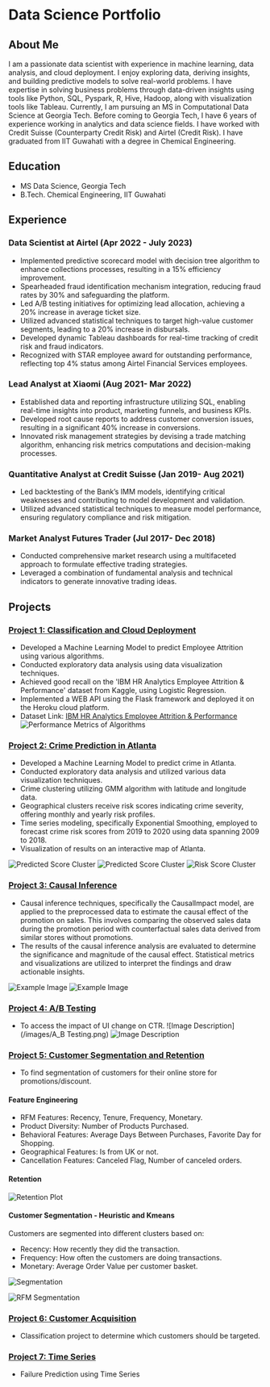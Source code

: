 # Data Science Portfolio

## About Me
I am a passionate data scientist with experience in machine learning, data analysis, and cloud deployment. I enjoy exploring data, deriving insights, and building predictive models to solve real-world problems. I have expertise in solving business problems through data-driven insights using tools like Python, SQL, Pyspark, R, Hive, Hadoop, along with visualization tools like Tableau. Currently, I am pursuing an MS in Computational Data Science at Georgia Tech. Before coming to Georgia Tech, I have 6 years of experience working in analytics and data science fields. I have worked with Credit Suisse (Counterparty Credit Risk) and Airtel (Credit Risk). I have graduated from IIT Guwahati with a degree in Chemical Engineering.

## Education
- MS Data Science, Georgia Tech 
- B.Tech. Chemical Engineering, IIT Guwahati

## Experience

### Data Scientist at Airtel (Apr 2022 - July 2023)
- Implemented predictive scorecard model with decision tree algorithm to enhance collections processes, resulting in a 15% efficiency improvement.
- Spearheaded fraud identification mechanism integration, reducing fraud rates by 30% and safeguarding the platform.
- Led A/B testing initiatives for optimizing lead allocation, achieving a 20% increase in average ticket size.
- Utilized advanced statistical techniques to target high-value customer segments, leading to a 20% increase in disbursals.
- Developed dynamic Tableau dashboards for real-time tracking of credit risk and fraud indicators.
- Recognized with STAR employee award for outstanding performance, reflecting top 4% status among Airtel Financial Services employees.

### Lead Analyst at Xiaomi (Aug 2021- Mar 2022)
- Established data and reporting infrastructure utilizing SQL, enabling real-time insights into product, marketing funnels, and business KPIs.
- Developed root cause reports to address customer conversion issues, resulting in a significant 40% increase in conversions.
- Innovated risk management strategies by devising a trade matching algorithm, enhancing risk metrics computations and decision-making processes.

### Quantitative Analyst at Credit Suisse (Jan 2019- Aug 2021)
- Led backtesting of the Bank’s IMM models, identifying critical weaknesses and contributing to model development and validation.
- Utilized advanced statistical techniques to measure model performance, ensuring regulatory compliance and risk mitigation.

### Market Analyst Futures Trader (Jul 2017- Dec 2018)
- Conducted comprehensive market research using a multifaceted approach to formulate effective trading strategies.
- Leveraged a combination of fundamental analysis and technical indicators to generate innovative trading ideas.

## Projects

### [Project 1: Classification and Cloud Deployment](https://github.com/karan2909/Churn_deployment_heroku)
- Developed a Machine Learning Model to predict Employee Attrition using various algorithms.
- Conducted exploratory data analysis using data visualization techniques.
- Achieved good recall on the 'IBM HR Analytics Employee Attrition & Performance' dataset from Kaggle, using Logistic Regression.
- Implemented a WEB API using the Flask framework and deployed it on the Heroku cloud platform.
- Dataset Link: [IBM HR Analytics Employee Attrition & Performance](link_to_dataset)
![Performance Metrics of Algorithms](/images/Results.png)

### [Project 2: Crime Prediction in Atlanta](https://github.com/karan2909/Churn_deployment_heroku)
- Developed a Machine Learning Model to predict crime in Atlanta.
- Conducted exploratory data analysis and utilized various data visualization techniques.
- Crime clustering utilizing GMM algorithm with latitude and longitude data.
- Geographical clusters receive risk scores indicating crime severity, offering monthly and yearly risk profiles.
- Time series modeling, specifically Exponential Smoothing, employed to forecast crime risk scores from 2019 to 2020 using data spanning 2009 to 2018.
- Visualization of results on an interactive map of Atlanta.

![Predicted Score Cluster](/images/Clustering_.png)
![Predicted Score Cluster](/images/cluster10_preds_new[1].png)
![Risk Score Cluster](/images/vis4.jpeg)

### [Project 3: Causal Inference](https://github.com/karan2909/Causal_Inference)
- Causal inference techniques, specifically the CausalImpact model, are applied to the preprocessed data to estimate the causal effect of the promotion on sales. This involves comparing the observed sales data during the promotion period with counterfactual sales data derived from similar stores without promotions.
- The results of the causal inference analysis are evaluated to determine the significance and magnitude of the causal effect. Statistical metrics and visualizations are utilized to interpret the findings and draw actionable insights.

![Example Image](/images/Result1.png)
![Example Image](/images/Result2.png)

### [Project 4: A/B Testing](https://github.com/karan2909/A-B-Testing)
- To access the impact of UI change on CTR.
![Image Description](/images/A_B Testing.png)
![Image Description](/images/Sample_size.png)

### [Project 5: Customer Segmentation and Retention](https://github.com/karan2909/ECom--Retention-and-Segmentation)
- To find segmentation of customers for their online store for promotions/discount.

#### Feature Engineering
- RFM Features: Recency, Tenure, Frequency, Monetary.
- Product Diversity: Number of Products Purchased.
- Behavioral Features: Average Days Between Purchases, Favorite Day for Shopping.
- Geographical Features: Is from UK or not.
- Cancellation Features: Canceled Flag, Number of canceled orders.

#### Retention
![Retention Plot](images/Retention_Plot.png)

#### Customer Segmentation - Heuristic and Kmeans
Customers are segmented into different clusters based on:
- Recency: How recently they did the transaction.
- Frequency: How often the customers are doing transactions.
- Monetary: Average Order Value per customer basket.

![Segmentation](images/Segmentation.png)

![RFM Segmentation](images/RFM_segmentation.png)

### [Project 6: Customer Acquisition](https://github.com/karan2909/Customer_Acquisition)
- Classification project to determine which customers should be targeted.

### [Project 7: Time Series](https://github.com/karan2909/Time_Series)
- Failure Prediction using Time Series
